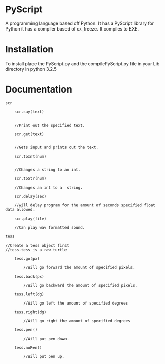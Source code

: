 PyScript
========

A programming language based off Python. It has a PyScript library for Python it has a compiler based of cx_freeze. It compiles to EXE.

Installation
============
To install place the PyScript.py and the compilePyScript.py file in your Lib directory in python 3.2.5

Documentation
=============

	scr
	
		scr.say(text)
		
		
		//Print out the specified text.
		
		scr.get(text)
		
		
		//Gets input and prints out the text.
		
		scr.toInt(num)
		
		
		//Changes a string to an int.
		
		scr.toStr(num)
		
		//Changes an int to a  string.
		
		scr.delay(sec)
		
		//will delay program for the amount of seconds specified float data allowed.
		
		scr.play(file)
		
		//Can play wav formatted sound.
		
	tess
	
	//Create a tess object first
	//tess.tess is a raw turtle
	
		tess.go(px)
		
			//Will go forward the amount of specified pixels.
			
		tess.back(px)
		
			//Will go backward the amount of specified pixels.
			
		tess.left(dg)
		
			//Will go left the amount of specified degrees
			
		tess.right(dg)
		
			//Will go right the amount of specified degrees
			
		tess.pen()
		
			//Will put pen down.
			
		tess.noPen()
		
			//Will put pen up.
			
	
